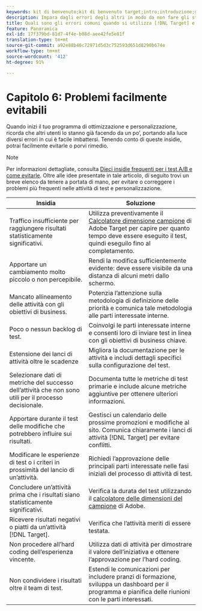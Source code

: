 ```yaml
---
keywords: kit di benvenuto;kit di benvenuto target;intro;introduzione;guida introduttiva
description: Impara dagli errori degli altri in modo da non fare gli stessi quando utilizzi Adobe [!DNL Target] come parte della tua strategia di test e personalizzazione.
title: Quali sono gli errori comuni quando si utilizza [!DNL Target] e come posso evitarli?
feature: Panoramica
exl-id: 17f379bd-81d7-4f4e-b08d-aee42fe5e81f
translation-type: tm+mt
source-git-commit: a92e88b46c72971d5d3c752593d651d8290b674e
workflow-type: tm+mt
source-wordcount: '412'
ht-degree: 91%

---
```


# Capitolo 6: Problemi facilmente evitabili

Quando inizi il tuo programma di ottimizzazione e personalizzazione, ricorda che altri utenti lo stanno già facendo da un po’, portando alla luce diversi errori in cui è facile imbattersi. Tenendo conto di queste insidie, potrai facilmente evitarle o porvi rimedio.

>[!NOTE]
>
>Per informazioni dettagliate, consulta [Dieci insidie frequenti per i test A/B e come evitarle](/help/c-activities/t-test-ab/common-ab-testing-pitfalls.md). Oltre alle idee presentate in tale articolo, di seguito trovi un breve elenco da tenere a portata di mano, per evitare o correggere i problemi più frequenti nelle attività di test e personalizzazione.

| Insidia | Soluzione |
| --- | --- |
| Traffico insufficiente per raggiungere risultati statisticamente significativi. | Utilizza preventivamente il [Calcolatore dimensione campione](https://docs.adobe.com/content/target-microsite/testcalculator.html) di Adobe Target per capire per quanto tempo deve essere eseguito il test, quindi eseguilo fino al completamento. |
| Apportare un cambiamento molto piccolo o non percepibile. | Rendi la modifica sufficientemente evidente: deve essere visibile da una distanza di alcuni metri dallo schermo. |
| Mancato allineamento delle attività con gli obiettivi di business. | Potenzia l’attenzione sulla metodologia di definizione delle priorità e comunica tale metodologia alle parti interessate interne. |
| Poco o nessun backlog di test. | Coinvolgi le parti interessate interne e consenti loro di inviare test in linea con gli obiettivi di business chiave. |
| Estensione dei lanci di attività oltre le scadenze | Migliora la documentazione per le attività e includi dettagli specifici sulla configurazione del test. |
| Selezionare dati di metriche del successo dell’attività che non sono utili per il processo decisionale. | Documenta tutte le metriche di test primarie e include alcune metriche aggiuntive per ottenere ulteriori informazioni. |
| Apportare durante il test delle modifiche che potrebbero influire sui risultati. | Gestisci un calendario delle prossime promozioni e modifiche al sito. Comunica chiaramente i lanci di attività [!DNL Target] per evitare conflitti. |
| Modificare le esperienze di test o i criteri in prossimità del lancio di un’attività. | Richiedi l’approvazione delle principali parti interessate nelle fasi iniziali del processo di attività di test. |
| Concludere un’attività prima che i risultati siano statisticamente significativi. | Verifica la durata del test utilizzando il [calcolatore delle dimensioni del campione](https://docs.adobe.com/content/target-microsite/testcalculator.html) di Adobe. |
| Ricevere risultati negativi o piatti da un’attività [!DNL Target]. | Verifica che l’attività meriti di essere testata. |
| Non procedere all’hard coding dell’esperienza vincente. | Utilizza dati di attività per dimostrare il valore dell’iniziativa e ottenere l’approvazione per l’hard coding. |
| Non condividere i risultati oltre il team di test. | Estendi le comunicazioni per includere pranzi di formazione, sviluppa un dashboard per il programma e pianifica delle riunioni con le parti interessati. |
